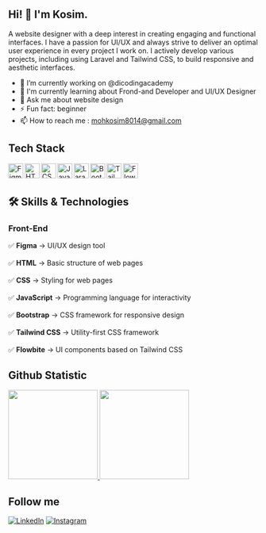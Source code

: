 ## Hi! 👋 I'm Kosim.


A website designer with a deep interest in creating engaging and functional interfaces. I have a passion for UI/UX and always strive to deliver an optimal user experience in every project I work on.
I actively develop various projects, including using Laravel and Tailwind CSS, to build responsive and aesthetic interfaces.

- 🔭 I’m currently working on @dicodingacademy
- 🌱 I'm currently learning about Frond-and Developer and UI/UX Designer
- 💬 Ask me about website design
- ⚡ Fun fact: beginner
- 📫 How to reach me : mohkosim8014@gmail.com

## Tech Stack
<a href="https://www.figma.com/" target="_blank">
  <img align="left" alt="Figma" title="Figma" width="30px" src="https://upload.wikimedia.org/wikipedia/commons/3/33/Figma-logo.svg" />
</a> 
<a href="https://developer.mozilla.org/en-US/docs/Web/HTML" target="_blank">
  <img align="left" alt="HTML" title="HTML" width="30px" src="https://cdn.worldvectorlogo.com/logos/html-1.svg" />
</a> 
<a href="https://developer.mozilla.org/en-US/docs/Web/CSS" target="_blank">
  <img align="left" alt="CSS" title="CSS" width="30px" src="https://cdn.worldvectorlogo.com/logos/css-3.svg" />
</a> 
<a href="https://developer.mozilla.org/en-US/docs/Web/JavaScript" target="_blank">
  <img align="left" alt="JavaScript" title="JavaScript" width="30px" src="https://upload.wikimedia.org/wikipedia/commons/6/6a/JavaScript-logo.png" />
</a>
<a href="https://laravel.com/" target="_blank">
  <img align="left" alt="Laravel" title="Laravel" width="30px" src="https://upload.wikimedia.org/wikipedia/commons/9/9a/Laravel.svg" />
</a>
<a href="https://getbootstrap.com/" target="_blank">
  <img align="left" alt="Bootstrap" title="Bootstrap" width="30px" src="https://upload.wikimedia.org/wikipedia/commons/b/b2/Bootstrap_logo.svg" />
</a>
<a href="https://tailwindcss.com/" target="_blank">
  <img align="left" alt="Tailwind CSS" title="Tailwind CSS" width="30px" src="https://upload.wikimedia.org/wikipedia/commons/d/d5/Tailwind_CSS_Logo.svg" />
</a>
<a href="https://flowbite.com/" target="_blank">
  <img align="left" alt="Flowbite" title="Flowbite" width="30px" src="https://flowbite.com/docs/images/logo.svg" />
</a>

  <br>
  <br>
  
## 🛠️ Skills & Technologies

### Front-End
✅ **Figma** → UI/UX design tool <br>  
✅ **HTML** → Basic structure of web pages <br>  
✅ **CSS** → Styling for web pages <br>  
✅ **JavaScript** → Programming language for interactivity <br>  
✅ **Bootstrap** → CSS framework for responsive design <br>  
✅ **Tailwind CSS** → Utility-first CSS framework <br>  
✅ **Flowbite** → UI components based on Tailwind CSS <br>

## Github Statistic
<p align="left">
<a href="https://github.com/MohKosim">
  <img height="180em" src="https://github-readme-stats-eight-theta.vercel.app/api?username=MohKosim&show_icons=true&theme=algolia&include_all_commits=true&count_private=true"/>
  <img height="180em" src="https://github-readme-stats-eight-theta.vercel.app/api/top-langs/?username=MohKosim&layout=compact&langs_count=8&theme=algolia"/>
</a>
</p>

## Follow me
[![LinkedIn](https://cdn.worldvectorlogo.com/logos/linkedin-icon-2.svg"?style=for-the-badge&logo=linkedin&logoColor=white)](https://linkedin.com/in/moh-kosim-2064892b7/) 
[![Instagram](https://img.shields.io/badge/Instagram-%23E4405F.svg?style=for-the-badge&logo=instagram&logoColor=white)](https://www.instagram.com/moh.kosim643_/)






